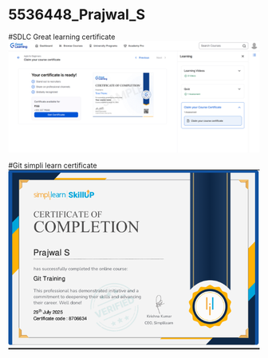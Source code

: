 # 5536448_Prajwal_S

#SDLC Great learning certificate
![image alt](https://github.com/PrajwalSE/5536448_Prajwal_S/blob/698ce5e35ac40a46baa76ada463cc8581b5e829b/SDLC/great%20learning%20certificate.png)

#Git simpli learn certificate
![image alt](https://github.com/PrajwalSE/5536448_Prajwal_S/blob/cb99892c4c3a6a95e35d2aa6a73b3802ef322066/GIT/GIT%20course.PNG)